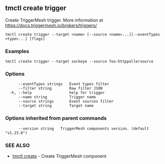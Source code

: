 ## tmctl create trigger

Create TriggerMesh trigger. More information at https://docs.triggermesh.io/brokers/triggers/

```
tmctl create trigger --target <name> [--source <name>...][--eventTypes <type>...] [flags]
```

### Examples

```
tmctl create trigger --target sockeye --source foo-httppollersource
```

### Options

```
      --eventTypes strings   Event types filter
      --filter string        Raw filter JSON
  -h, --help                 help for trigger
      --name string          Trigger name
      --source strings       Event sources filter
      --target string        Target name
```

### Options inherited from parent commands

```
      --version string   TriggerMesh components version. (default "v1.23.0")
```

### SEE ALSO

* [tmctl create](tmctl_create.md)	 - Create TriggerMesh component

